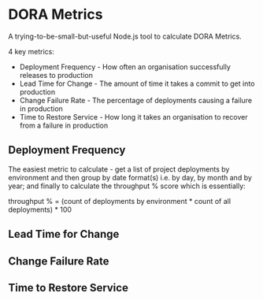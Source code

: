 # DORA Metrics

A trying-to-be-small-but-useful Node.js tool to calculate DORA Metrics.

4 key metrics:
* Deployment Frequency - How often an organisation successfully releases to production
* Lead Time for Change - The amount of time it takes a commit to get into production
* Change Failure Rate - The percentage of deployments causing a failure in production
* Time to Restore Service - How long it takes an organisation to recover from a failure in production

## Deployment Frequency

The easiest metric to calculate - get a list of project deployments by environment and then group by date format(s) i.e. by day, by month and by year; and finally to calculate the throughput % score which is essentially:

throughput % = (count of deployments by environment * count of all deployments) * 100

## Lead Time for Change

## Change Failure Rate

## Time to Restore Service